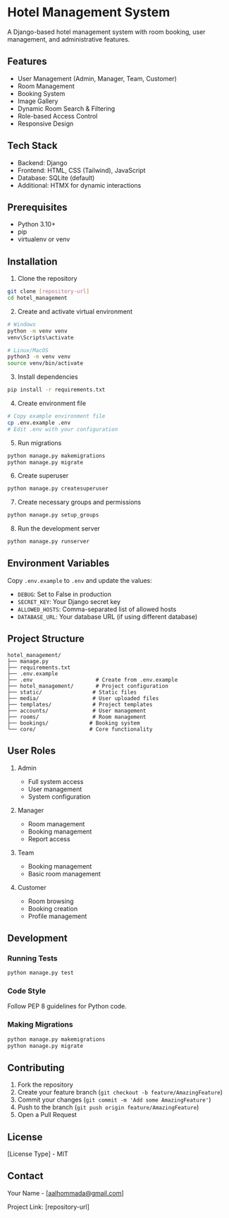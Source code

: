 # Hotel Management System

A Django-based hotel management system with room booking, user management, and administrative features.

## Features

- User Management (Admin, Manager, Team, Customer)
- Room Management
- Booking System
- Image Gallery
- Dynamic Room Search & Filtering
- Role-based Access Control
- Responsive Design

## Tech Stack

- Backend: Django
- Frontend: HTML, CSS (Tailwind), JavaScript
- Database: SQLite (default)
- Additional: HTMX for dynamic interactions

## Prerequisites

- Python 3.10+
- pip
- virtualenv or venv

## Installation

1. Clone the repository
```bash
git clone [repository-url]
cd hotel_management
```

2. Create and activate virtual environment
```bash
# Windows
python -m venv venv
venv\Scripts\activate

# Linux/MacOS
python3 -m venv venv
source venv/bin/activate
```

3. Install dependencies
```bash
pip install -r requirements.txt
```

4. Create environment file
```bash
# Copy example environment file
cp .env.example .env
# Edit .env with your configuration
```

5. Run migrations
```bash
python manage.py makemigrations
python manage.py migrate
```

6. Create superuser
```bash
python manage.py createsuperuser
```

7. Create necessary groups and permissions
```bash
python manage.py setup_groups
```

8. Run the development server
```bash
python manage.py runserver
```

## Environment Variables

Copy `.env.example` to `.env` and update the values:
- `DEBUG`: Set to False in production
- `SECRET_KEY`: Your Django secret key
- `ALLOWED_HOSTS`: Comma-separated list of allowed hosts
- `DATABASE_URL`: Your database URL (if using different database)

## Project Structure

```
hotel_management/
├── manage.py
├── requirements.txt
├── .env.example
├── .env                    # Create from .env.example
├── hotel_management/       # Project configuration
├── static/                # Static files
├── media/                 # User uploaded files
├── templates/             # Project templates
├── accounts/              # User management
├── rooms/                 # Room management
├── bookings/             # Booking system
└── core/                 # Core functionality
```

## User Roles

1. Admin
   - Full system access
   - User management
   - System configuration

2. Manager
   - Room management
   - Booking management
   - Report access

3. Team
   - Booking management
   - Basic room management

4. Customer
   - Room browsing
   - Booking creation
   - Profile management

## Development

### Running Tests
```bash
python manage.py test
```

### Code Style
Follow PEP 8 guidelines for Python code.

### Making Migrations
```bash
python manage.py makemigrations
python manage.py migrate
```

## Contributing

1. Fork the repository
2. Create your feature branch (`git checkout -b feature/AmazingFeature`)
3. Commit your changes (`git commit -m 'Add some AmazingFeature'`)
4. Push to the branch (`git push origin feature/AmazingFeature`)
5. Open a Pull Request

## License

[License Type] - MIT

## Contact

Your Name - [aalhommada@gmail.com]

Project Link: [repository-url]
